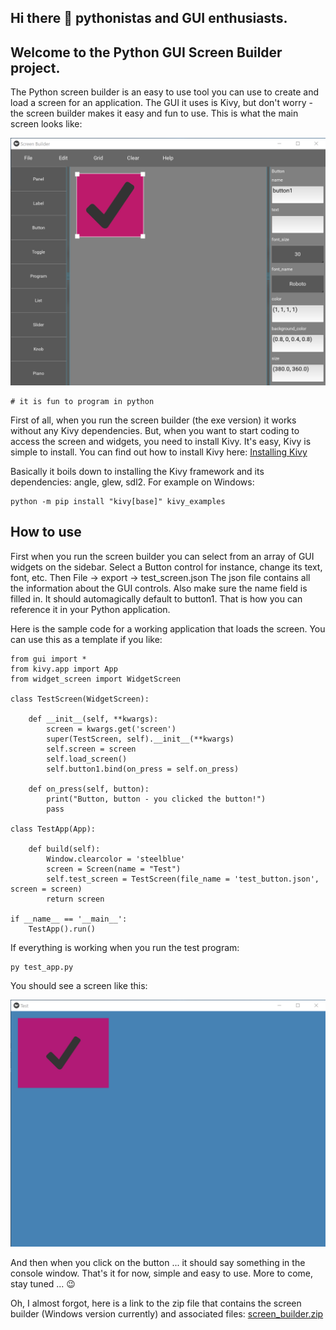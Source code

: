 ## Hi there 👋 pythonistas and GUI enthusiasts.

## Welcome to the Python GUI Screen Builder project.

The Python screen builder is an easy to use tool you can use to create and load a screen for an application.
The GUI it uses is Kivy, but don't worry - the screen builder makes it easy and fun to use.
This is what the main screen looks like:

<img src="screenshot.png">

```
# it is fun to program in python
```
First of all, when you run the screen builder (the exe version) it works without any Kivy dependencies.
But, when you want to start coding to access the screen and widgets, you need to install Kivy.
It's easy, Kivy is simple to install. You can find out how to install Kivy here:
<a href="https://kivy.org/doc/stable/gettingstarted/installation.html">Installing Kivy</a>

Basically it boils down to installing the Kivy framework and its dependencies: angle, glew, sdl2.
For example on Windows:
```
python -m pip install "kivy[base]" kivy_examples
```
## How to use

First when you run the screen builder you can select from an array of GUI widgets on the sidebar.
Select a Button control for instance, change its text, font, etc. Then File -> export -> test_screen.json
The json file contains all the information about the GUI controls. Also make sure the name field is filled in.
It should automagically default to button1. That is how you can reference it in your Python application.

Here is the sample code for a working application that loads the screen. You can use this as a template if you like:
```
from gui import *
from kivy.app import App
from widget_screen import WidgetScreen

class TestScreen(WidgetScreen):

    def __init__(self, **kwargs):
        screen = kwargs.get('screen')
        super(TestScreen, self).__init__(**kwargs)
        self.screen = screen
        self.load_screen()
        self.button1.bind(on_press = self.on_press)

    def on_press(self, button):
        print("Button, button - you clicked the button!")
        pass

class TestApp(App):

    def build(self):
        Window.clearcolor = 'steelblue'
        screen = Screen(name = "Test")
        self.test_screen = TestScreen(file_name = 'test_button.json', screen = screen)
        return screen

if __name__ == '__main__':
    TestApp().run()
```
If everything is working when you run the test program:
```
py test_app.py
```
You should see a screen like this:

<img src="screenshot2.png">

And then when you click on the button ... it should say something in the console window.
That's it for now, simple and easy to use.
More to come, stay tuned ... 😉

Oh, I almost forgot, here is a link to the zip file that contains the screen builder (Windows version currently) and associated files:
<a href="">screen_builder.zip</a>

<!--
**python-screen-builder/python-screen-builder** is a ✨ _special_ ✨ repository because its `README.md` (this file) appears on your GitHub profile.

Here are some ideas to get you started:

- 🔭 I’m currently working on ...
- 🌱 I’m currently learning ...
- 👯 I’m looking to collaborate on ...
- 🤔 I’m looking for help with ...
- 💬 Ask me about ...
- 📫 How to reach me: ...
- 😄 Pronouns: ...
- ⚡ Fun fact: ...
-->
